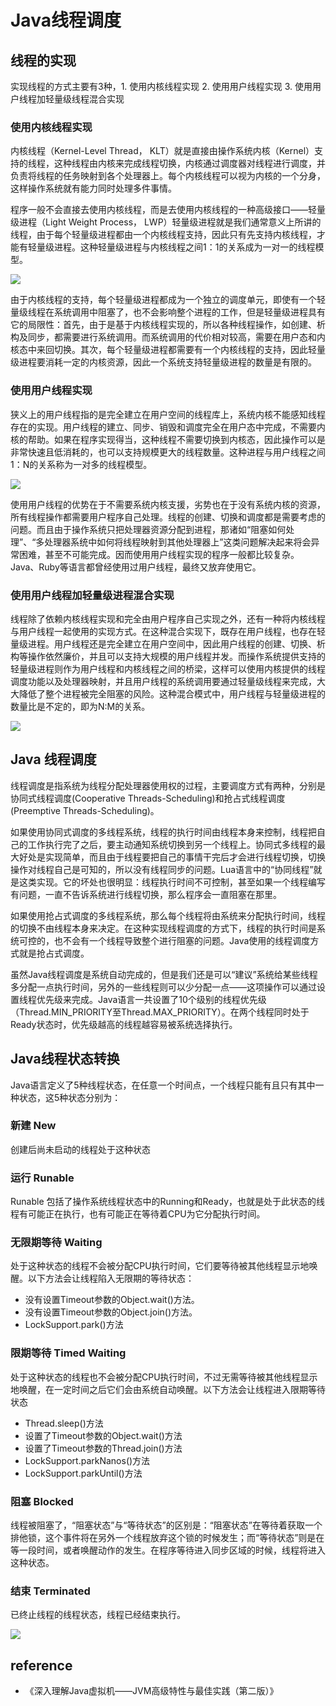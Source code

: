 # Java线程调度

## 线程的实现

实现线程的方式主要有3种，1. 使用内核线程实现 2. 使用用户线程实现 3. 使用用户线程加轻量级线程混合实现

### 使用内核线程实现

内核线程（Kernel-Level Thread， KLT）就是直接由操作系统内核（Kernel）支持的线程，这种线程由内核来完成线程切换，内核通过调度器对线程进行调度，并负责将线程的任务映射到各个处理器上。每个内核线程可以视为内核的一个分身，这样操作系统就有能力同时处理多件事情。

程序一般不会直接去使用内核线程，而是去使用内核线程的一种高级接口——轻量级进程（Light Weight Process， LWP）轻量级进程就是我们通常意义上所讲的线程，由于每个轻量级进程都由一个内核线程支持，因此只有先支持内核线程，才能有轻量级进程。这种轻量级进程与内核线程之间1：1的关系成为一对一的线程模型。

![](../../.gitbook/assets/轻量级进行与内核线程.png)

由于内核线程的支持，每个轻量级进程都成为一个独立的调度单元，即使有一个轻量级线程在系统调用中阻塞了，也不会影响整个进程的工作，但是轻量级进程具有它的局限性：首先，由于是基于内核线程实现的，所以各种线程操作，如创建、析构及同步，都需要进行系统调用。而系统调用的代价相对较高，需要在用户态和内核态中来回切换。其次，每个轻量级进程都需要有一个内核线程的支持，因此轻量级进程要消耗一定的内核资源，因此一个系统支持轻量级进程的数量是有限的。

### 使用用户线程实现

狭义上的用户线程指的是完全建立在用户空间的线程库上，系统内核不能感知线程存在的实现。用户线程的建立、同步、销毁和调度完全在用户态中完成，不需要内核的帮助。如果在程序实现得当，这种线程不需要切换到内核态，因此操作可以是非常快速且低消耗的，也可以支持规模更大的线程数量。这种进程与用户线程之间1：N的关系称为一对多的线程模型。

![](../../.gitbook/assets/进程与用户线程之间的关系.png)

使用用户线程的优势在于不需要系统内核支援，劣势也在于没有系统内核的资源，所有线程操作都需要用户程序自己处理。线程的创建、切换和调度都是需要考虑的问题。而且由于操作系统只把处理器资源分配到进程，那诸如“阻塞如何处理”、“多处理器系统中如何将线程映射到其他处理器上”这类问题解决起来将会异常困难，甚至不可能完成。因而使用用户线程实现的程序一般都比较复杂。Java、Ruby等语言都曾经使用过用户线程，最终又放弃使用它。

### 使用用户线程加轻量级进程混合实现

线程除了依赖内核线程实现和完全由用户程序自己实现之外，还有一种将内核线程与用户线程一起使用的实现方式。在这种混合实现下，既存在用户线程，也存在轻量级进程。用户线程还是完全建立在用户空间中，因此用户线程的创建、切换、析构等操作依然廉价，并且可以支持大规模的用户线程并发。而操作系统提供支持的轻量级进程则作为用户线程和内核线程之间的桥梁，这样可以使用内核提供的线程调度功能以及处理器映射，并且用户线程的系统调用要通过轻量级线程来完成，大大降低了整个进程被完全阻塞的风险。这种混合模式中，用户线程与轻量级进程的数量比是不定的，即为N:M的关系。

![](../../.gitbook/assets/进程与用户线程之间的关系%20%281%29.png)

## Java 线程调度

线程调度是指系统为线程分配处理器使用权的过程，主要调度方式有两种，分别是协同式线程调度\(Cooperative Threads-Scheduling\)和抢占式线程调度\(Preemptive Threads-Scheduling\)。

如果使用协同式调度的多线程系统，线程的执行时间由线程本身来控制，线程把自己的工作执行完了之后，要主动通知系统切换到另一个线程上。协同式多线程的最大好处是实现简单，而且由于线程要把自己的事情干完后才会进行线程切换，切换操作对线程自己是可知的，所以没有线程同步的问题。Lua语言中的“协同线程”就是这类实现。它的坏处也很明显：线程执行时间不可控制，甚至如果一个线程编写有问题，一直不告诉系统进行线程切换，那么程序会一直阻塞在那里。

如果使用抢占式调度的多线程系统，那么每个线程将由系统来分配执行时间，线程的切换不由线程本身来决定。在这种实现线程调度的方式下，线程的执行时间是系统可控的，也不会有一个线程导致整个进行阻塞的问题。Java使用的线程调度方式就是抢占式调度。

虽然Java线程调度是系统自动完成的，但是我们还是可以“建议”系统给某些线程多分配一点执行时间，另外的一些线程则可以少分配一点——这项操作可以通过设置线程优先级来完成。Java语言一共设置了10个级别的线程优先级（Thread.MIN\_PRIORITY至Thread.MAX\_PRIORITY）。在两个线程同时处于Ready状态时，优先级越高的线程越容易被系统选择执行。

## Java线程状态转换

Java语言定义了5种线程状态，在任意一个时间点，一个线程只能有且只有其中一种状态，这5种状态分别为：

### 新建 New

创建后尚未启动的线程处于这种状态

### 运行 Runable

Runable 包括了操作系统线程状态中的Running和Ready，也就是处于此状态的线程有可能正在执行，也有可能正在等待着CPU为它分配执行时间。

### 无限期等待 Waiting

处于这种状态的线程不会被分配CPU执行时间，它们要等待被其他线程显示地唤醒。以下方法会让线程陷入无限期的等待状态：

* 没有设置Timeout参数的Object.wait\(\)方法。
* 没有设置Timeout参数的Object.join\(\)方法。
* LockSupport.park\(\)方法

### 限期等待 Timed Waiting

处于这种状态的线程也不会被分配CPU执行时间，不过无需等待被其他线程显示地唤醒，在一定时间之后它们会由系统自动唤醒。以下方法会让线程进入限期等待状态

* Thread.sleep\(\)方法
* 设置了Timeout参数的Object.wait\(\)方法
* 设置了Timeout参数的Thread.join\(\)方法
* LockSupport.parkNanos\(\)方法
* LockSupport.parkUntil\(\)方法

### 阻塞 Blocked

线程被阻塞了，“阻塞状态”与“等待状态”的区别是：“阻塞状态”在等待着获取一个排他锁，这个事件将在另外一个线程放弃这个锁的时候发生；而“等待状态”则是在等一段时间，或者唤醒动作的发生。在程序等待进入同步区域的时候，线程将进入这种状态。

### 结束 Terminated

已终止线程的线程状态，线程已经结束执行。

![](../../.gitbook/assets/Java线程状态转换图.png)

## reference

* 《深入理解Java虚拟机——JVM高级特性与最佳实践（第二版）》


